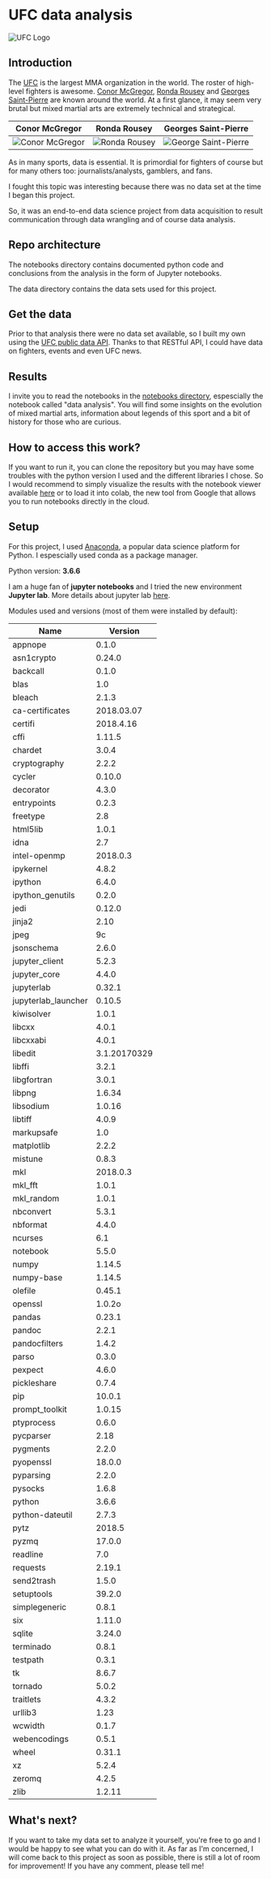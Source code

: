 # UFC data analysis

![UFC Logo](https://upload.wikimedia.org/wikipedia/commons/0/0d/UFC_logo.svg)

## Introduction

The [UFC](https://en.wikipedia.org/wiki/Ultimate_Fighting_Championship) is the largest MMA organization in the world. The roster of high-level fighters is awesome. [Conor McGregor](http://www.ufc.com/fighter/Conor-McGregor), [Ronda Rousey](https://www.ufc.com/fighter/Ronda-Rousey) and [Georges Saint-Pierre](https://www.ufc.com/fighter/Georges-St-Pierre) are known around the world. At a first glance, it may seem very brutal but mixed martial arts are extremely technical and strategical.

Conor McGregor | Ronda Rousey | Georges Saint-Pierre 
--------------- | -------------- | ---------------------
![Conor McGregor](http://imagec.ufc.com/http%253A%252F%252Fmedia.ufc.tv%252Fgenerated_images_sorted%252FFighter%252FConor-McGregor%252FConor-McGregor_302601_medium_thumbnail.jpg?mw300-mh300-tc1) | ![Ronda Rousey](http://imagec.ufc.com/http%253A%252F%252Fmedia.ufc.tv%252Fgenerated_images_sorted%252FFighter%252FRonda-Rousey%252FRonda-Rousey_241883_medium_thumbnail.jpg?mw300-mh300-tc1) | ![George Saint-Pierre](http://imagec.ufc.com/http%253A%252F%252Fmedia.ufc.tv%252Fgenerated_images_sorted%252FFighter%252FGeorges-St-Pierre%252FGeorges-St-Pierre_318_medium_thumbnail.jpg?mw300-mh300-tc1)

As in many sports, data is essential. It is primordial for fighters of course but for many others too: journalists/analysts, gamblers, and fans.

I fought this topic was interesting because there was no data set at the time I began this project.

So, it was an end-to-end data science project from data acquisition to result communication through data wrangling and of course data analysis.

## Repo architecture

The notebooks directory contains documented python code and conclusions from the analysis in the form of Jupyter notebooks.

The data directory contains the data sets used for this project.

## Get the data

Prior to that analysis there were no data set available, so I built my own using the [UFC public data API](http://ufc-data-api.ufc.com/). Thanks to that RESTful API, I could have data on fighters, events and even UFC news. 

## Results

I invite you to read the notebooks in the [notebooks directory](https://github.com/goujonbe/ufc-data-analysis/tree/master/notebooks), espescially the notebook called "data analysis". You will find some insights on the evolution of mixed martial arts, information about legends of this sport and a bit of history for those who are curious.

## How to access this work?

If you want to run it, you can clone the repository but you may have some troubles with the python version I used and the different libraries I chose. So I would recommend to simply visualize the results with the notebook viewer available [here](http://jupyter.org/) or to load it into colab, the new tool from Google that allows you to run notebooks directly in the cloud.

## Setup

For this project, I used [Anaconda](https://www.anaconda.com/), a popular data science platform for Python. I espescially used conda as a package manager.

Python version: **3.6.6**

I am a huge fan of **jupyter notebooks** and I tried the new environment **Jupyter lab**. More details about jupyter lab [here](https://blog.jupyter.org/jupyterlab-is-ready-for-users-5a6f039b8906).

Modules used and versions (most of them were installed by default):

Name | Version
---- | --------
appnope                   |0.1.0            
asn1crypto                |0.24.0          
backcall                  |0.1.0            
blas                      |1.0             
bleach                    |2.1.3            
ca-certificates           |2018.03.07      
certifi                   |2018.4.16       
cffi                      |1.11.5          
chardet                   |3.0.4           
cryptography              |2.2.2           
cycler                    |0.10.0          
decorator                 |4.3.0            
entrypoints               |0.2.3            
freetype                  |2.8             
html5lib                  |1.0.1            
idna                      |2.7             
intel-openmp              |2018.0.3        
ipykernel                 |4.8.2            
ipython                   |6.4.0            
ipython_genutils          |0.2.0            
jedi                      |0.12.0           
jinja2                    |2.10             
jpeg                      |9c               
jsonschema                |2.6.0            
jupyter_client            |5.2.3            
jupyter_core              |4.4.0            
jupyterlab                |0.32.1           
jupyterlab_launcher       |0.10.5           
kiwisolver                |1.0.1             
libcxx                    |4.0.1             
libcxxabi                 |4.0.1             
libedit                   |3.1.20170329      
libffi                    |3.2.1             
libgfortran               |3.0.1             
libpng                    |1.6.34            
libsodium                 |1.0.16          
libtiff                   |4.0.9           
markupsafe                |1.0             
matplotlib                |2.2.2            
mistune                   |0.8.3           
mkl                       |2018.0.3         
mkl_fft                   |1.0.1            
mkl_random                |1.0.1            
nbconvert                 |5.3.1           
nbformat                  |4.4.0           
ncurses                   |6.1              
notebook                  |5.5.0           
numpy                     |1.14.5           
numpy-base                |1.14.5           
olefile                   |0.45.1          
openssl                   |1.0.2o           
pandas                    |0.23.1           
pandoc                    |2.2.1                
pandocfilters             |1.4.2                
parso                     |0.3.0                
pexpect                   |4.6.0                
pickleshare               |0.7.4                
pip                       |10.0.1           
prompt_toolkit            |1.0.15               
ptyprocess                |0.6.0                
pycparser                 |2.18             
pygments                  |2.2.0                
pyopenssl                 |18.0.0           
pyparsing                 |2.2.0            
pysocks                   |1.6.8            
python                    |3.6.6            
python-dateutil           |2.7.3                
pytz                      |2018.5           
pyzmq                     |17.0.0               
readline                  |7.0              
requests                  |2.19.1           
send2trash                |1.5.0                
setuptools                |39.2.0           
simplegeneric             |0.8.1                
six                       |1.11.0               
sqlite                    |3.24.0           
terminado                 |0.8.1             
testpath                  |0.3.1             
tk                        |8.6.7                
tornado                   |5.0.2    
traitlets                 |4.3.2    
urllib3                   |1.23                 
wcwidth                   |0.1.7    
webencodings              |0.5.1    
wheel                     |0.31.1               
xz                        |5.2.4                
zeromq                    |4.2.5    
zlib                      |1.2.11              

## What's next?

If you want to take my data set to analyze it yourself, you're free to go and I would be happy to see what you can do with it. As far as I'm concerned, I will come back to this project as soon as possible, there is still a lot of room for improvement! If you have any comment, please tell me!